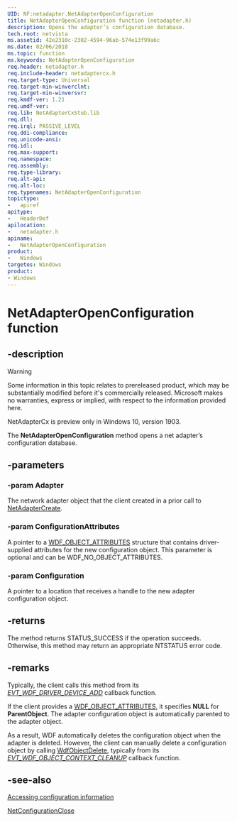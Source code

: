 ```yaml
---
UID: NF:netadapter.NetAdapterOpenConfiguration
title: NetAdapterOpenConfiguration function (netadapter.h)
description: Opens the adapter’s configuration database.
tech.root: netvista
ms.assetid: 42e2310c-2302-4594-96ab-574e13f99a6c
ms.date: 02/06/2018
ms.topic: function
ms.keywords: NetAdapterOpenConfiguration
req.header: netadapter.h
req.include-header: netadaptercx.h
req.target-type: Universal
req.target-min-winverclnt:
req.target-min-winversvr:
req.kmdf-ver: 1.21
req.umdf-ver:
req.lib: NetAdapterCxStub.lib
req.dll:
req.irql: PASSIVE_LEVEL
req.ddi-compliance:
req.unicode-ansi:
req.idl:
req.max-support:
req.namespace:
req.assembly:
req.type-library: 
req.alt-api:
req.alt-loc:
req.typenames: NetAdapterOpenConfiguration
topictype: 
-	apiref
apitype: 
-	HeaderDef
apilocation: 
-	netadapter.h
apiname: 
-	NetAdapterOpenConfiguration
product:
-	Windows
targetos: Windows
product:
- Windows
---
```


# NetAdapterOpenConfiguration function


## -description

> [!WARNING]
> Some information in this topic relates to prereleased product, which may be substantially modified before it's commercially released. Microsoft makes no warranties, express or implied, with respect to the information provided here.
>
> NetAdapterCx is preview only in Windows 10, version 1903.

The **NetAdapterOpenConfiguration** method opens a net adapter’s configuration database.

## -parameters

### -param Adapter
The network adapter object that the client created in a prior call to [NetAdapterCreate](nf-netadapter-netadaptercreate.md).

### -param ConfigurationAttributes
A pointer to a [WDF_OBJECT_ATTRIBUTES](../wdfobject/ns-wdfobject-_wdf_object_attributes.md) structure that contains driver-supplied attributes for the new configuration object. This parameter is optional and can be WDF_NO_OBJECT_ATTRIBUTES.

### -param Configuration
A pointer to a location that receives a handle to the new adapter configuration object.

## -returns
The method returns STATUS_SUCCESS if the operation succeeds. Otherwise, this method may return an appropriate NTSTATUS error code.

## -remarks

Typically, the client calls this method from its *[EVT_WDF_DRIVER_DEVICE_ADD](../wdfdriver/nc-wdfdriver-evt_wdf_driver_device_add.md)* callback function.

If the client provides a [WDF_OBJECT_ATTRIBUTES](../wdfobject/ns-wdfobject-_wdf_object_attributes.md), it specifies **NULL** for **ParentObject**. The adapter configuration object is automatically parented to the adapter object.

As a result, WDF automatically deletes the configuration object when the adapter is deleted. However, the client can manually delete a configuration object by calling [WdfObjectDelete](../wdfobject/nf-wdfobject-wdfobjectdelete.md), typically from its *[EVT_WDF_OBJECT_CONTEXT_CLEANUP](../wdfobject/nc-wdfobject-evt_wdf_object_context_cleanup.md)* callback function.



## -see-also

[Accessing configuration information](https://docs.microsoft.com/windows-hardware/drivers/netcx/accessing-configuration-information)

[NetConfigurationClose](../netconfiguration/nf-netconfiguration-netconfigurationclose.md)

